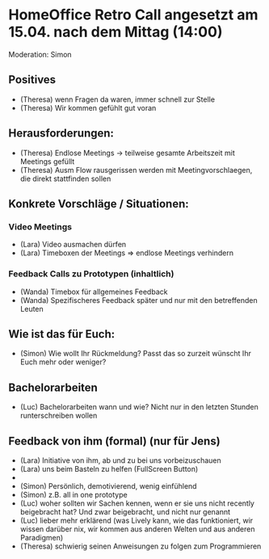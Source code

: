 # HomeOffice Retro Call angesetzt am 15.04. nach dem Mittag (14:00) 
Moderation: Simon

## Positives
- (Theresa) wenn Fragen da waren, immer schnell zur Stelle
- (Theresa) Wir kommen gefühlt gut voran 

## Herausforderungen:

- (Theresa) Endlose Meetings -> teilweise gesamte Arbeitszeit mit Meetings gefüllt 
- (Theresa) Ausm Flow rausgerissen werden mit Meetingvorschlaegen, die direkt stattfinden sollen 

## Konkrete Vorschläge / Situationen: 

### Video Meetings

- (Lara) Video ausmachen dürfen 
- (Lara) Timeboxen der Meetings => endlose Meetings verhindern 

### Feedback Calls zu Prototypen (inhaltlich)

- (Wanda) Timebox für allgemeines Feedback 
- (Wanda) Spezifischeres Feedback später und nur mit den betreffenden Leuten 

## Wie ist das für Euch:

- (Simon) Wie wollt Ihr Rückmeldung? Passt das so zurzeit wünscht Ihr Euch mehr oder weniger? 

## Bachelorarbeiten

- (Luc) Bachelorarbeiten wann und wie? Nicht nur in den letzten Stunden runterschreiben wollen 

## Feedback von ihm (formal) (nur für Jens)

- (Lara) Initiative von ihm, ab und zu bei uns vorbeizuschauen 
- (Lara) uns beim Basteln zu helfen (FullScreen Button) 
- 
- (Simon) Persönlich, demotivierend, wenig einfühlend 
- (Simon) z.B. all in one prototype 
- (Luc) woher sollten wir Sachen kennen, wenn er sie uns nicht recently beigebracht hat? Und zwar beigebracht, und nicht nur genannt 
- (Luc) lieber mehr erklärend (was Lively kann, wie das funktioniert, wir wissen darüber nix, wir kommen aus anderen Welten und aus anderen Paradigmen) 
- (Theresa) schwierig seinen Anweisungen zu folgen zum Programmieren 